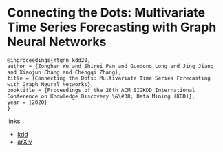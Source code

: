 # Connecting the Dots: Multivariate Time Series Forecasting with Graph Neural Networks

 ```
 @inproceedings{mtgnn_kdd20,
 author = {Zonghan Wu and Shirui Pan and Guodong Long and Jing Jiang and Xiaojun Chang and Chengqi Zhang},
 title = {Connecting the Dots: Multivariate Time Series Forecasting with Graph Neural Networks},
 booktitle = {Proceedings of the 26th ACM SIGKDD International Conference on Knowledge Discovery \&\#38; Data Mining (KDD)},
 year = {2020}
}
```

links
- [kdd](https://www.kdd.org/kdd2020/accepted-papers/view/connecting-the-dots-multivariate-time-series-forecasting-with-graph-neural-)
- [arXiv](https://arxiv.org/abs/2005.11650)
